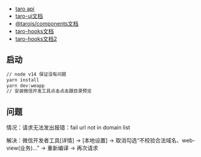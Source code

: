 - [taro api](https://taro-docs.jd.com/taro/docs/apis/about/desc)
- [taro-ui文档](https://taro-ui.jd.com/#/)
- [@tarojs/components文档](https://docs.taro.zone/docs/components-desc)
- [taro-hooks文档](https://nervjs.github.io/taro-docs/docs/hooks/)
- [taro-hooks文档2](https://taro-hooks-innocces.vercel.app/)

## 启动
```bash
// node v14 保证没有问题
yarn install
yarn dev:weapp
// 安装微信开发工具点击点击跟目录预览
```

## 问题
情况：请求无法发出报错：fail url not in domain list

解决：微信开发者工具[详情] -> [本地设置] -> 取消勾选“不校验合法域名、web-view(业务)...” -> 重新编译 -> 再次请求

